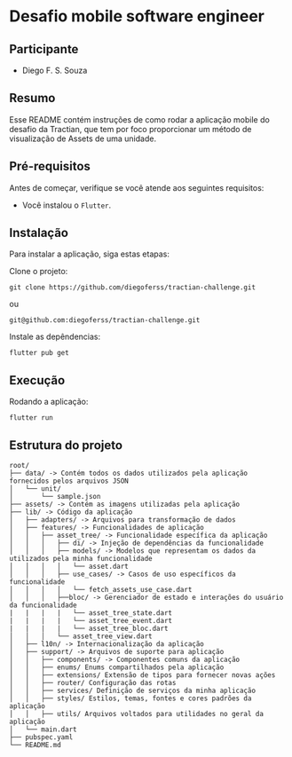 # Desafio mobile software engineer

## Participante

- Diego F. S. Souza

## Resumo

Esse README contém instruções de como rodar a aplicação mobile do desafio da Tractian, que tem por foco proporcionar um método de visualização de Assets de uma unidade.

## Pré-requisitos

Antes de começar, verifique se você atende aos seguintes requisitos:

* Você instalou o `Flutter`.

## Instalação

Para instalar a aplicação, siga estas etapas:

Clone o projeto:
```
git clone https://github.com/diegoferss/tractian-challenge.git
```

ou

```
git@github.com:diegoferss/tractian-challenge.git
```

Instale as depêndencias:
```
flutter pub get
```

## Execução

Rodando a aplicação:

```
flutter run
```

## Estrutura do projeto

```
root/
├── data/ -> Contém todos os dados utilizados pela aplicação fornecidos pelos arquivos JSON
│   └── unit/
│       └── sample.json
├── assets/ -> Contém as imagens utilizadas pela aplicação
├── lib/ -> Código da aplicação
│   ├── adapters/ -> Arquivos para transformação de dados
│   ├── features/ -> Funcionalidades de aplicação
│   │   ├── asset_tree/ -> Funcionalidade específica da aplicação
│   │   │   ├── di/ -> Injeção de dependências da funcionalidade
│   │   │   ├── models/ -> Modelos que representam os dados da utilizados pela minha funcionalidade
│   │   │   │   └── asset.dart
│   │   │   ├── use_cases/ -> Casos de uso específicos da funcionalidade
│   │   │   │   └── fetch_assets_use_case.dart
│   │   │   ├──bloc/ -> Gerenciador de estado e interações do usuário da funcionalidade
|   |   |   |   └── asset_tree_state.dart
|   |   |   |   └── asset_tree_event.dart
|   |   |   |   └── asset_tree_bloc.dart
│   │   │   └── asset_tree_view.dart
│   ├── l10n/ -> Internacionalização da aplicação 
│   ├── support/ -> Arquivos de suporte para aplicação
│   │   ├── components/ -> Componentes comuns da aplicação
│   │   ├── enums/ Enums compartilhados pela aplicação
│   │   ├── extensions/ Extensão de tipos para fornecer novas ações
│   │   ├── router/ Configuração das rotas
│   │   ├── services/ Definição de serviços da minha aplicação
│   │   ├── styles/ Estilos, temas, fontes e cores padrões da aplicação
│   │   ├── utils/ Arquivos voltados para utilidades no geral da aplicação
│   └── main.dart
├── pubspec.yaml
└── README.md
```
